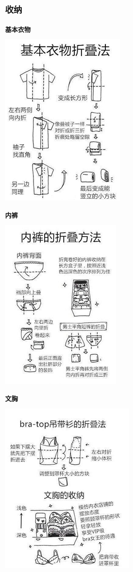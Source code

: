 # 收纳

## 基本衣物

![](./src/9e5686b9532334b99fb78e9d5e4e49a5.jpg)

## 内裤

![](./src/143150a31010061183f34afeba6dbf7e.jpg)

## 文胸

![](./src/f420a19c57f0594a15e5811b319dd569.jpg)